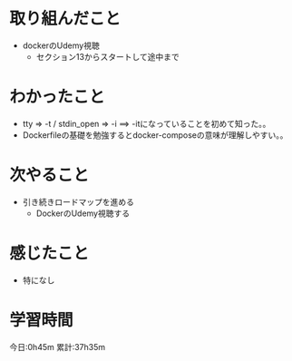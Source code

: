 # 取り組んだこと
  - dockerのUdemy視聴
    - セクション13からスタートして途中まで

# わかったこと
  - tty => -t / stdin_open => -i ==> -itになっていることを初めて知った。。
  - Dockerfileの基礎を勉強するとdocker-composeの意味が理解しやすい。。

# 次やること
  - 引き続きロードマップを進める
    - DockerのUdemy視聴する

# 感じたこと
  - 特になし

# 学習時間
今日:0h45m
累計:37h35m
